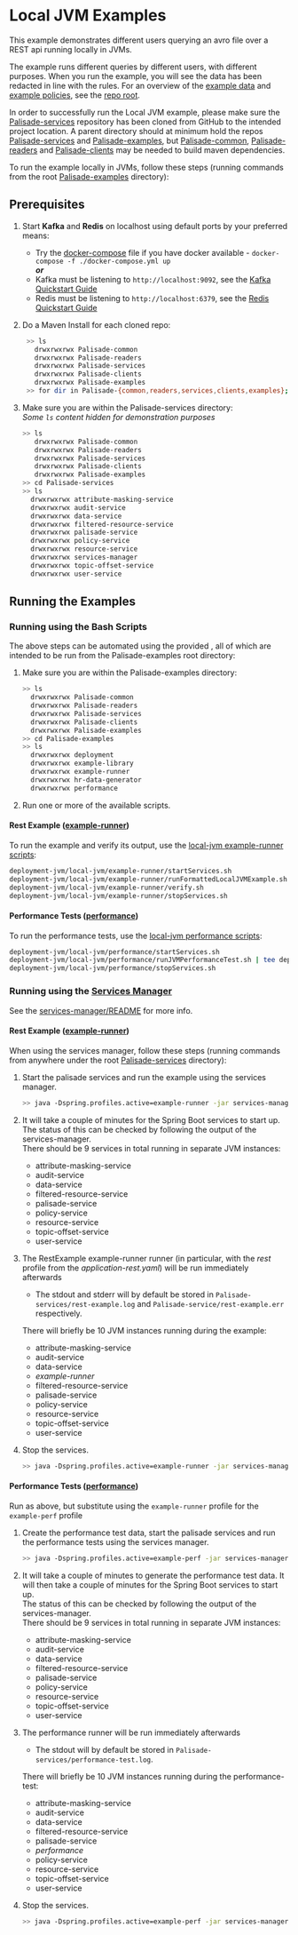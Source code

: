 <!--
 Copyright 2018-2021 Crown Copyright
 
 Licensed under the Apache License, Version 2.0 (the "License");
 you may not use this file except in compliance with the License.
 You may obtain a copy of the License at
 
     http://www.apache.org/licenses/LICENSE-2.0
 
 Unless required by applicable law or agreed to in writing, software
 distributed under the License is distributed on an "AS IS" BASIS,
 WITHOUT WARRANTIES OR CONDITIONS OF ANY KIND, either express or implied.
 See the License for the specific language governing permissions and
 limitations under the License.
-->

# Local JVM Examples

This example demonstrates different users querying an avro file over a REST api running locally in JVMs.

The example runs different queries by different users, with different purposes.
When you run the example, you will see the data has been redacted in line with the rules.
For an overview of the [example data](../../hr-data-generator/README.md) and [example policies](../../example-library/README.md), see the [repo root](../../README.md).

In order to successfully run the Local JVM example, please make sure the [Palisade-services](https://github.com/gchq/Palisade-services) repository has been cloned from GitHub to the intended project location.
A parent directory should at minimum hold the repos [Palisade-services](https://github.com/gchq/Palisade-services) and [Palisade-examples](https://github.com/gchq/Palisade-examples), but [Palisade-common](https://github.com/gchq/Palisade-common), [Palisade-readers](https://github.com/gchq/Palisade-readers) and [Palisade-clients](https://github.com/gchq/Palisade-clients) may be needed to build maven dependencies.

To run the example locally in JVMs, follow these steps (running commands from the root [Palisade-examples](../..) directory):

## Prerequisites

1. Start **Kafka** and **Redis** on localhost using default ports by your preferred means:
   * Try the [docker-compose](./docker-compose.yaml) file if you have docker available - `docker-compose -f ./docker-compose.yml up`  
     ***or***
   * Kafka must be listening to `http://localhost:9092`, see the [Kafka Quickstart Guide](https://kafka.apache.org/quickstart)
   * Redis must be listening to `http://localhost:6379`, see the [Redis Quickstart Guide](https://redis.io/topics/quickstart)


1. Do a Maven Install for each cloned repo:
   ```bash
    >> ls
      drwxrwxrwx Palisade-common
      drwxrwxrwx Palisade-readers
      drwxrwxrwx Palisade-services
      drwxrwxrwx Palisade-clients
      drwxrwxrwx Palisade-examples
    >> for dir in Palisade-{common,readers,services,clients,examples}; do (cd $dir && mvn clean install); done
   ```
 
1. Make sure you are within the Palisade-services directory:  
   *Some `ls` content hidden for demonstration purposes*
   ```bash
   >> ls
      drwxrwxrwx Palisade-common
      drwxrwxrwx Palisade-readers
      drwxrwxrwx Palisade-services
      drwxrwxrwx Palisade-clients
      drwxrwxrwx Palisade-examples
   >> cd Palisade-services
   >> ls
     drwxrwxrwx attribute-masking-service
     drwxrwxrwx audit-service
     drwxrwxrwx data-service
     drwxrwxrwx filtered-resource-service
     drwxrwxrwx palisade-service
     drwxrwxrwx policy-service
     drwxrwxrwx resource-service
     drwxrwxrwx services-manager
     drwxrwxrwx topic-offset-service
     drwxrwxrwx user-service
   ```

## Running the Examples

### Running using the Bash Scripts

The above steps can be automated using the provided , all of which are intended to be run from the Palisade-examples root directory:

1. Make sure you are within the Palisade-examples directory:  
   ```bash
   >> ls
     drwxrwxrwx Palisade-common
     drwxrwxrwx Palisade-readers
     drwxrwxrwx Palisade-services
     drwxrwxrwx Palisade-clients
     drwxrwxrwx Palisade-examples
   >> cd Palisade-examples
   >> ls
     drwxrwxrwx deployment
     drwxrwxrwx example-library
     drwxrwxrwx example-runner
     drwxrwxrwx hr-data-generator
     drwxrwxrwx performance
   ```

1. Run one or more of the available scripts.

#### Rest Example ([example-runner](../../example-runner/README.md))
To run the example and verify its output, use the [local-jvm example-runner scripts](local-jvm/example-runner):
```bash
deployment-jvm/local-jvm/example-runner/startServices.sh
deployment-jvm/local-jvm/example-runner/runFormattedLocalJVMExample.sh | tee deployment/local-jvm/example-runner/exampleOutput.txt
deployment-jvm/local-jvm/example-runner/verify.sh
deployment-jvm/local-jvm/example-runner/stopServices.sh
```

#### Performance Tests ([performance](../../performance/README.md))
To run the performance tests, use the [local-jvm performance scripts](performance):
```bash
deployment-jvm/local-jvm/performance/startServices.sh
deployment-jvm/local-jvm/performance/runJVMPerformanceTest.sh | tee deployment/local-jvm/example-runner/exampleOutput.txt
deployment-jvm/local-jvm/performance/stopServices.sh
```


### Running using the [Services Manager](https://github.com/gchq/Palisade-services/tree/develop/services-manager)
See the [services-manager/README](https://github.com/gchq/Palisade-services/tree/develop/services-manager/README.md) for more info.

#### Rest Example ([example-runner](../../example-runner/README.md))
When using the services manager, follow these steps (running commands from anywhere under the root [Palisade-services](https://github.com/gchq/Palisade-services) directory):

1. Start the palisade services and run the example using the services manager.
   ```bash
   >> java -Dspring.profiles.active=example-runner -jar services-manager/target/services-manager-*-exec.jar --manager.mode=run
   ```
   
1. It will take a couple of minutes for the Spring Boot services to start up.  
   The status of this can be checked by following the output of the services-manager.  
   There should be 9 services in total running in separate JVM instances:
    - attribute-masking-service
    - audit-service
    - data-service
    - filtered-resource-service
    - palisade-service
    - policy-service
    - resource-service
    - topic-offset-service
    - user-service
    
1. The RestExample example-runner runner (in particular, with the *rest* profile from the *application-rest.yaml*) will be run immediately afterwards
    * The stdout and stderr will by default be stored in `Palisade-services/rest-example.log` and `Palisade-service/rest-example.err` respectively.  
    
   There will briefly be 10 JVM instances running during the example:
   - attribute-masking-service
   - audit-service
   - data-service
   - *example-runner*
   - filtered-resource-service
   - palisade-service
   - policy-service
   - resource-service
   - topic-offset-service
   - user-service

1. Stop the services.
   ```bash
   >> java -Dspring.profiles.active=example-runner -jar services-manager/target/services-manager-*-exec.jar --manager.mode=shutdown
   ```

#### Performance Tests ([performance](../../performance/README.md))
Run as above, but substitute using the `example-runner` profile for the `example-perf` profile

1. Create the performance test data, start the palisade services and run the performance tests using the services manager.
   ```bash
   >> java -Dspring.profiles.active=example-perf -jar services-manager/target/services-manager-*-exec.jar --manager.mode=run --manager.schedule=performance-create-task,palisade-task,performance-test-task
   ```
   
1. It will take a couple of minutes to generate the performance test data.
   It will then take a couple of minutes for the Spring Boot services to start up.  
   The status of this can be checked by following the output of the services-manager.  
   There should be 9 services in total running in separate JVM instances:
   - attribute-masking-service
   - audit-service
   - data-service
   - filtered-resource-service
   - palisade-service
   - policy-service
   - resource-service
   - topic-offset-service
   - user-service

1. The performance runner will be run immediately afterwards
    * The stdout will by default be stored in `Palisade-services/performance-test.log`.  

   There will briefly be 10 JVM instances running during the performance-test:
   - attribute-masking-service
   - audit-service
   - data-service
   - filtered-resource-service
   - palisade-service
   - *performance*
   - policy-service
   - resource-service
   - topic-offset-service
   - user-service

1. Stop the services.
    
   ```bash
   >> java -Dspring.profiles.active=example-perf -jar services-manager/target/services-manager-*-exec.jar --manager.mode=shutdown
   ```
